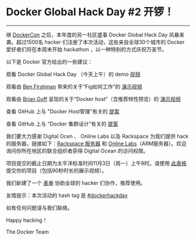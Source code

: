 # Docker Global Hack Day #2 开锣！

---

继 [DockerCon](http://www.dockercon.com/) 之后，本年度的另一社区盛事 Docker Global Hack Day 风暴来袭。超过1500名 hacker 们注册了本次活动，这些来自全球30个城市的 Docker 爱好者们将在本周末开始 hackathon ，以一种特别的方式庆祝万圣节。

以下是 Docker 官方给出的一些建议：

观看 Docker Global Hack Day （今天上午）的 demo [视频](https://docker.com/community/globalhackday)

观看由 [Ben Firshman](https://twitter.com/bfirsh) 带来的关于“Fig如何工作”的 [演示视频](https://www.youtube.com/watch?v=Biv58QU2dv4)

观看由 [Brian Goff](https://twitter.com/cpuguy83) 呈现的关于“Docker host”（含推荐特性预览）的 [演示视频](https://www.youtube.com/watch?v=lZGmvGw-mWc&feature=youtu.be)

查看 GitHub 上与 "Docker Host管理"有关的 [提案](https://github.com/docker/docker/issues/8681)

查看 GitHub 上与 “Docker 集群设计”有关的 [提案](https://github.com/docker/docker/pull/8859)

我们要大力感谢 Digital Ocen 、 Online Labs 以及 Rackspace 为我们提供 hack 的服务器，链接如下：[Rackspace 服务器](http://iwantaserver.io/) 和 [Online Labs](http://labs.online.net/dghd)（ARM服务器）。欢迎询问你所在地区的联合组织者获得 Digital Ocean 的访问权限。

项目提交的截止日期为太平洋标准时间11月3日（周一）上午9时。请使用 [此表格](https://docs.google.com/a/docker.com/forms/d/1eT76LrZYpo8SCNP4hFyZcSJ-kd7_NSSbTYyrSMpLwIA/viewform) 提交你的项目（包括90秒时长的展示视频）。

我们新建了一个 [表单](https://docs.google.com/spreadsheets/d/1gUmln8LIa8FEkSj7ZhwVzC1ttCQt5dkmP_I7q5uf-HY/edit#gid=0) 协助全球的 hacker 们协作，推荐使用。

友情提示：本次活动的 hash tag 是 [#dockerhackday](https://twitter.com/search?f=realtime&q=%23dockerhackday&src=typd)

如有任何问题请与我们联络。

Happy hacking！

The Docker Team

 